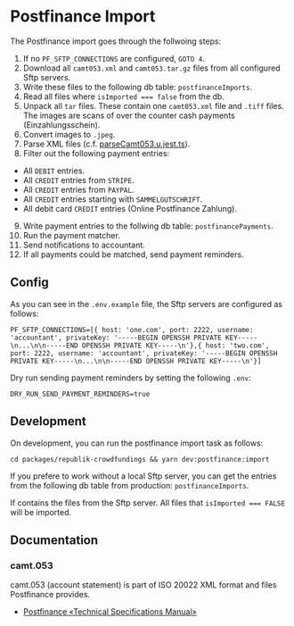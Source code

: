 # Postfinance Import

The Postfinance import goes through the follwoing steps:

1. If no `PF_SFTP_CONNECTIONS` are configured, `GOTO 4`.
2. Download all `camt053.xml` and `camt053.tar.gz` files from all configured Sftp servers.
3. Write these files to the following db table: `postfinanceImports`.
4. Read all files where `isImported === false` from the db.
5. Unpack all `tar` files. These contain one `camt053.xml` file and `.tiff` files. The images are scans of over the counter cash payments (Einzahlungsschein).
6. Convert images to `.jpeg`.
7. Parse XML files (c.f. [parseCamt053.u.jest.ts](parseCamt053.u.jest.ts)).
8. Filter out the following payment entries:

- All `DEBIT` entries.
- All `CREDIT` entries from `STRIPE`.
- All `CREDIT` entries from `PAYPAL`.
- All `CREDIT` entries starting with `SAMMELGUTSCHRIFT`.
- All debit card `CREDIT` entries (Online Postfinance Zahlung).

9. Write payment entries to the follwing db table: `postfinancePayments`.
10. Run the payment matcher.
11. Send notifications to accountant.
12. If all payments could be matched, send payment reminders.

## Config

As you can see in the `.env.example` file, the Sftp servers are configured as follows:

```
PF_SFTP_CONNECTIONS=[{ host: 'one.com', port: 2222, username: 'accountant', privateKey: '-----BEGIN OPENSSH PRIVATE KEY-----\n...\n\n-----END OPENSSH PRIVATE KEY-----\n'},{ host: 'two.com', port: 2222, username: 'accountant', privateKey: '-----BEGIN OPENSSH PRIVATE KEY-----\n...\n\n-----END OPENSSH PRIVATE KEY-----\n'}]
```

Dry run sending payment reminders by setting the following `.env`:

```
DRY_RUN_SEND_PAYMENT_REMINDERS=true
```

## Development

On development, you can run the postfinance import task as follows:

```
cd packages/republik-crowdfundings && yarn dev:postfinance:import
```

If you prefere to work without a local Sftp server, you can get
the entries from the following db table from production: `postfinanceImports`.

If contains the files from the Sftp server. All files that `isImported === FALSE`
will be imported.

## Documentation

### camt.053

camt.053 (account statement) is part of ISO 20022 XML format and files Postfinance provides.

- [Postfinance «Technical Specifications Manual»](https://www.postfinance.ch/content/dam/pfch/doc/cust/download/tech_spez_biz_man_en_new.pdf)
